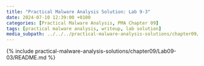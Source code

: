 ```yaml
---
title: "Practical Malware Analysis Solution: Lab 9-3"
date: 2024-07-10 12:39:00 +0100
categories: [Practical Malware Analysis, PMA Chapter 09]
tags: [practical malware analysis, writeup, lab solution]
media_subpath: ../../../practical-malware-analysis-solutions/chapter09/Lab09-03
---
```


{% include practical-malware-analysis-solutions/chapter09/Lab09-03/README.md %}